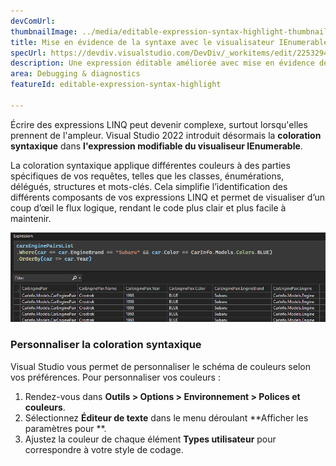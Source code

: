 ```yaml
---
devComUrl: 
thumbnailImage: ../media/editable-expression-syntax-highlight-thumbnail.png
title: Mise en évidence de la syntaxe avec le visualisateur IEnumerable
specUrl: https://devdiv.visualstudio.com/DevDiv/_workitems/edit/2253294
description: Une expression éditable améliorée avec mise en évidence de la syntaxe est désormais disponible.
area: Debugging & diagnostics
featureId: editable-expression-syntax-highlight

---
```



Écrire des expressions LINQ peut devenir complexe, surtout lorsqu'elles prennent de l'ampleur. Visual Studio 2022 introduit désormais la **coloration syntaxique** dans **l'expression modifiable du visualiseur IEnumerable**.

La coloration syntaxique applique différentes couleurs à des parties spécifiques de vos requêtes, telles que les classes, énumérations, délégués, structures et mots-clés. Cela simplifie l’identification des différents composants de vos expressions LINQ et permet de visualiser d’un coup d’œil le flux logique, rendant le code plus clair et plus facile à maintenir.

![Coloration syntaxique du visualiseur IEnumerable](../media/editable-expression-syntax-highlighting.png)

### Personnaliser la coloration syntaxique

Visual Studio vous permet de personnaliser le schéma de couleurs selon vos préférences. Pour personnaliser vos couleurs :

1. Rendez-vous dans **Outils > Options > Environnement > Polices et couleurs**.
2. Sélectionnez **Éditeur de texte** dans le menu déroulant **Afficher les paramètres pour **.
3. Ajustez la couleur de chaque élément **Types utilisateur** pour correspondre à votre style de codage.

